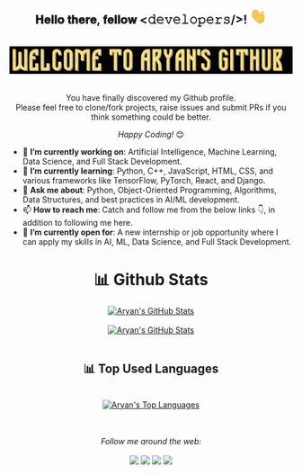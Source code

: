 <div align="center">
<h2> 𝐇𝐞𝐥𝐥𝐨 𝐭𝐡𝐞𝐫𝐞, 𝐟𝐞𝐥𝐥𝐨𝐰 <𝚍𝚎𝚟𝚎𝚕𝚘𝚙𝚎𝚛𝚜/>! <img src="https://github.com/ABSphreak/ABSphreak/blob/master/gifs/Hi.gif" width="30"></h2><br>
</div>

<div align = "center"  >
  <img src="https://github.com/222Aryan/222Aryan/blob/main/bafuwkzt.gif" alt="Welcome!" width="700"/><br><br>
</div>
<div align="center">

You have finally discovered my Github profile. <br>
Please feel free to clone/fork projects, raise issues and submit PRs if you think something could be better. <br>
  
<i>Happy Coding!</i> 😊
</div>
<div>
 <ul>
    <li>🔭 <b>I’m currently working on</b>: Artificial Intelligence, Machine Learning, Data Science, and Full Stack Development.</li>
    <li>🌱 <b>I’m currently learning</b>: Python, C++, JavaScript, HTML, CSS, and various frameworks like TensorFlow, PyTorch, React, and Django.</li>
    <li>💬 <b>Ask me about</b>: Python, Object-Oriented Programming, Algorithms, Data Structures, and best practices in AI/ML development.</li>
    <li>📫 <b>How to reach me</b>: Catch and follow me from the below links 👇, in addition to following me here.</li>
    <li>🤔 <b>I’m currently open for</b>: A new internship or job opportunity where I can apply my skills in AI, ML, Data Science, and Full Stack Development.</li>
</ul>
</div>
<div>
    <div align="center">
        <h1>📊 Github Stats</h1>
        <a href="https://github.com/222Aryan"><img src="https://github-readme-stats.vercel.app/api?username=222Aryan&theme=blue-green&count_private=true&show_icons=true" title="Aryan's GitHub Stats" height="200"/></a>
      <br>
      <br>
        <a href="https://github.com/222Aryan"><img src="https://github-readme-streak-stats.herokuapp.com/?user=222Aryan&theme=blue-green" title="Aryan's GitHub Stats" height="200"/></a>
        <br><br>
    </div>
</div>

<div align="center">
    <h2>📊 Top Used Languages</h2>
    <br><a href="https://github.com/222Aryan"><img alt="Aryan's Top Languages" src="https://github-readme-stats.vercel.app/api/top-langs/?username=222Aryan&langs_count=8&layout=compact&theme=blue-green&hide_border=true&bg_color=040f0f&title_color=2f97c1&icon_color=F8D866" title="Aryan's Top Languages"/></a><br>
    <br><br>
</div>

<div align ="center">
  
  <i>Follow me around the web:</i><br>
<br>
  <a href="https://www.linkedin.com/in/aryan-trivedi-2b6330242/"><img src="https://img.shields.io/badge/Linkedin-0077b5?style=flat&logo=linkedin" /></a>
        <a href="mailto:aryantrivedi222@gmail.com"><img src="https://img.shields.io/badge/Gmail-D14836?style=flat&logo=gmail&logoColor=white" /></a>
        <a href="https://twitter.com/aryan@222"><img src="https://img.shields.io/badge/Twitter-1DA1F2?style=flat&logo=twitter&logoColor=white" /></a>
        <a href="https://stackoverflow.com/"><img src="https://img.shields.io/badge/Stack Overflow-f48024?style=flat&logo=stackoverflow&logoColor=white" /></a>
  
</div>
